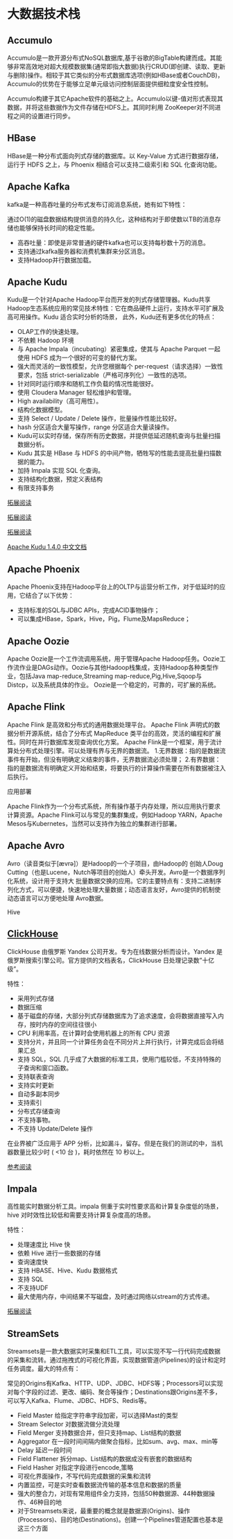 # 大数据技术栈

## Accumulo

Accumulo是一款开源分布式NoSQL数据库,基于谷歌的BigTable构建而成。其能够非常高效地对超大规模数据集(通常即指大数据)执行CRUD(即创建、读取、更新与删除)操作。相较于其它类似的分布式数据库选项(例如HBase或者CouchDB)，Accumulo的优势在于能够立足单元级访问控制层面提供细粒度安全性控制。

Accumulo构建于其它Apache软件的基础之上。Accumulo以键-值对形式表现其数据，并将这些数据作为文件存储在HDFS上。其同时利用 ZooKeeper对不同进程之间的设置进行同步。

## HBase

HBase是一种分布式面向列式存储的数据库。以 Key-Value 方式进行数据存储，运行于 HDFS 之上，与 Phoenix 相结合可以支持二级索引和 SQL 化查询功能。

## Apache Kafka

kafka是一种高吞吐量的分布式发布订阅消息系统，她有如下特性：

通过O(1)的磁盘数据结构提供消息的持久化，这种结构对于即使数以TB的消息存储也能够保持长时间的稳定性能。

- 高吞吐量：即使是非常普通的硬件kafka也可以支持每秒数十万的消息。
- 支持通过kafka服务器和消费机集群来分区消息。
- 支持Hadoop并行数据加载。

## Apache Kudu

Kudu是一个针对Apache Hadoop平台而开发的列式存储管理器。Kudu共享Hadoop生态系统应用的常见技术特性：它在商品硬件上运行，支持水平可扩展及高可用操作。Kudu 适合实时分析的场景， 此外，Kudu还有更多优化的特点：

- OLAP工作的快速处理。
- 不依赖 Hadoop 环境
- 与 Apache Impala（incubating）紧密集成，使其与 Apache Parquet 一起使用 HDFS 成为一个很好的可变的替代方案。
- 强大而灵活的一致性模型，允许您根据每个 per-request（请求选择）一致性要求，包括 strict-serializable（严格可序列化）一致性的选项。
- 针对同时运行顺序和随机工作负载的情况性能很好。
- 使用 Cloudera Manager 轻松维护和管理。
- High availability（高可用性）。
- 结构化数据模型。
- 支持 Select / Update / Delete 操作，批量操作性能比较好。
- hash 分区适合大量写操作，range 分区适合大量读操作。
- Kudu可以实时存储，保存所有历史数据，并提供低延迟随机查询与批量扫描数据分析。
- Kudu 其实是 HBase 与 HDFS 的中间产物，牺牲写的性能去提高批量扫描数据的能力。
- 加持 Impala 实现 SQL 化查询。
- 支持结构化数据，预定义表结构
- 有限支持事务

[拓展阅读](https://cloud.tencent.com/developer/article/1408441)

[拓展阅读](https://www.cnblogs.com/zlslch/p/7607353.html)

[拓展阅读](https://kakack.github.io/2016/12/Apache-Kudu%E7%9A%84%E5%9F%BA%E6%9C%AC%E6%80%9D%E6%83%B3-%E6%9E%B6%E6%9E%84%E4%B8%8EImpala%E5%AE%9E%E8%B7%B5/)

[Apache Kudu 1.4.0 中文文档](https://www.bookstack.cn/books/kudu-1.4)

## Apache Phoenix

Apache Phoenix支持在Hadoop平台上的OLTP与运营分析工作，对于低延时的应用，它结合了以下优势：

- 支持标准的SQL与JDBC APIs，完成ACID事物操作；
- 可以集成HBase，Spark，Hive，Pig，Flume及MapsReduce；

## Apache Oozie

Apache Oozie是一个工作流调用系统，用于管理Apache Hadoop任务。Oozie工作流作业是DAGs动作。Oozie与其他Hadoop栈集成，支持Hadoop各种类型作业，包括Java map-reduce,Streaming map-reduce,Pig,Hive,Sqoop与Distcp，以及系统具体的作业。 Oozie是一个稳定的，可靠的，可扩展的系统。

## Apache Flink

Apache Flink 是高效和分布式的通用数据处理平台。 Apache Flink 声明式的数据分析开源系统，结合了分布式 MapReduce 类平台的高效，灵活的编程和扩展性。同时在并行数据库发现查询优化方案。 Apache Flink是一个框架，用于流计算处分布式处理引擎。可以处理有界与无界的数据流。 1.无界数据：指的是数据流事件有开始，但没有明确定义结束的事件，无界数据流必须处理； 2.有界数据：指的是数据流有明确定义开始和结束，将要执行的计算操作需要在所有数据被注入后执行。

应用部署

Apache Flink作为一个分布式系统，所有操作基于内存处理，所以应用执行要求计算资源。Apache Flink可以与常见的集群集成，例如Hadoop YARN，Apache Mesos与Kubernetes，当然可以支持作为独立的集群进行部署。

## Apache Avro

Avro（读音类似于[ævrə]）是Hadoop的一个子项目，由Hadoop的 创始人Doug Cutting（也是Lucene，Nutch等项目的创始人）牵头开发。Avro是一个数据序列化系统，设计用于支持大 批量数据交换的应用。它的主要特点有：支持二进制序列化方式，可以便捷，快速地处理大量数据；动态语言友好，Avro提供的机制使动态语言可以方便地处理 Avro数据。

Hive

## [ClickHouse](http://clickhouse.com.cn/topic/5bd674449d28dfde2ddc63c0)

ClickHouse 由俄罗斯 Yandex 公司开发。专为在线数据分析而设计。Yandex 是俄罗斯搜索引擎公司。官方提供的文档表名，ClickHouse 日处理记录数”十亿级”。

特性：

- 采用列式存储
- 数据压缩
- 基于磁盘的存储，大部分列式存储数据库为了追求速度，会将数据直接写入内存，按时内存的空间往往很小
- CPU 利用率高，在计算时会使用机器上的所有 CPU 资源
- 支持分片，并且同一个计算任务会在不同分片上并行执行，计算完成后会将结果汇总
- 支持 SQL，SQL 几乎成了大数据的标准工具，使用门槛较低，不支持特殊的子查询和窗口函数。
- 支持联表查询
- 支持实时更新
- 自动多副本同步
- 支持索引
- 分布式存储查询
- 不支持事物。
- 不支持 Update/Delete 操作

在业界被广泛应用于 APP 分析，比如漏斗，留存。但是在我们的测试的中，当机器数量比较少时 ( <10 台 )，耗时依然在 10 秒以上。

[参考阅读](https://mp.weixin.qq.com/s/4WCgzvTjOvNONrrZLc7yOQ)

## Impala

高性能实时数据分析工具。impala 侧重于实时性要求高和计算复杂度低的场景，hive 对时效性比较低和需要支持计算复杂度高的场景。

特性：

- 处理速度比 Hive 快
- 依赖 Hive 进行一些数据的存储
- 查询速度快
- 支持 HBASE、Hive、Kudu 数据格式
- 支持 SQL
- 不支持UDF
- 最大使用内存，中间结果不写磁盘，及时通过网络以stream的方式传递。

[拓展阅读](https://blog.csdn.net/javajxz008/article/details/50523332)

## StreamSets

Streamsets是一款大数据实时采集和ETL工具，可以实现不写一行代码完成数据的采集和流转。通过拖拽式的可视化界面，实现数据管道(Pipelines)的设计和定时任务调度。最大的特点有：

常见的Origins有Kafka、HTTP、UDP、JDBC、HDFS等；Processors可以实现对每个字段的过滤、更改、编码、聚合等操作；Destinations跟Origins差不多，可以写入Kafka、Flume、JDBC、HDFS、Redis等。

- Field Master 给指定字符串字段加密，可以选择Mast的类型
- Stream Selector 对数据流做分流处理
- Field Merger 支持数据合并，但只支持map、List结构的数据
- Aggregator 在一段时间间隔内做聚合指标，比如sum、avg、max、min等
- Delay 延迟一段时间
- Field Flattener 拆分map、List结构的数据成没有嵌套的数据结构
- Field Hasher 对指定字段进行encode,策略
- 可视化界面操作，不写代码完成数据的采集和流转
- 内置监控，可是实时查看数据流传输的基本信息和数据的质量
- 强大的整合力，对现有常用组件全力支持，包括50种数据源、44种数据操作、46种目的地
- 对于Streamsets来说，最重要的概念就是数据源(Origins)、操作(Processors)、目的地(Destinations)。创建一个Pipelines管道配置也基本是这三个方面
